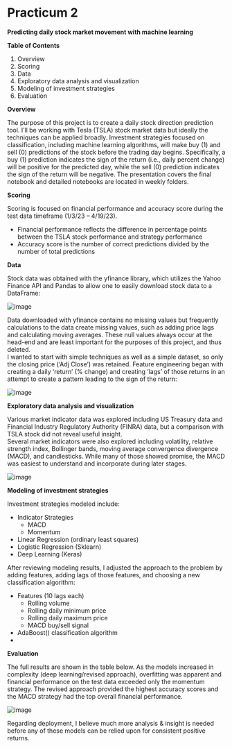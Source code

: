 # Practicum 2
**Predicting daily stock market movement with machine learning**

**Table of Contents**

1. Overview
2. Scoring
3. Data
4. Exploratory data analysis and visualization
5. Modeling of investment strategies
6. Evaluation

**Overview**

The purpose of this project is to create a daily stock direction prediction tool. I’ll be working with Tesla (TSLA) stock market data but ideally the techniques can be applied broadly. Investment strategies focused on classification, including machine learning algorithms, will make buy (1) and sell (0) predictions of the stock before the trading day begins. Specifically, a buy (1) prediction indicates the sign of the return (i.e., daily percent change) will be positive for the predicted day, while the sell (0) prediction indicates the sign of the return will be negative. The presentation covers the final notebook and detailed notebooks are located in weekly folders.

**Scoring**

Scoring is focused on financial performance and accuracy score during the test data timeframe (1/3/23 – 4/19/23).
- Financial performance reflects the difference in percentage points between the TSLA stock performance and strategy performance
- Accuracy score is the number of correct predictions divided by the number of total predictions

**Data**

Stock data was obtained with the yfinance library, which utilizes the Yahoo Finance API and Pandas to allow one to easily download stock data to a DataFrame:

![image](https://user-images.githubusercontent.com/102693978/235254630-f0a92858-ccfa-4e68-8e0b-1669e4bf9618.png)

Data downloaded with yfinance contains no missing values but frequently calculations to the data create missing values, such as adding price lags and calculating moving averages. These null values always occur at the head-end and are least important for the purposes of this project, and thus deleted. <br> I wanted to start with simple techniques as well as a simple dataset, so only the closing price (‘Adj Close’) was retained. Feature engineering began with creating a daily ‘return’ (% change) and creating ‘lags’ of those returns in an attempt to create a pattern leading to the sign of the return:

![image](https://user-images.githubusercontent.com/102693978/235254697-662d6330-300b-4ec1-bee2-3b2cf35750be.png)

**Exploratory data analysis and visualization**

Various market indicator data was explored including US Treasury data and Financial Industry Regulatory Authority (FINRA) data, but a comparison with TSLA stock did not reveal useful insight. <br> Several market indicators were also explored including volatility, relative strength index, Bollinger bands, moving average convergence divergence (MACD), and candlesticks. While many of those showed promise, the MACD was easiest to understand and incorporate during later stages.

![image](https://user-images.githubusercontent.com/102693978/235254799-83be5621-fbec-44d7-83ea-963824dfd7d4.png)

**Modeling of investment strategies**

Investment strategies modeled include:
- Indicator Strategies
  - MACD
  -	Momentum
- Linear Regression (ordinary least squares)
- Logistic Regression (Sklearn)
- Deep Learning (Keras)

After reviewing modeling results, I adjusted the approach to the problem by adding features, adding lags of those features, and choosing a new classification algorithm:
- Features (10 lags each)
  - Rolling volume
  - Rolling daily minimum price
  - Rolling daily maximum price
  - MACD buy/sell signal
- AdaBoost() classification algorithm
- 
**Evaluation**

The full results are shown in the table below. As the models increased in complexity (deep learning/revised approach), overfitting was apparent and financial performance on the test data exceeded only the momentum strategy. The revised approach provided the highest accuracy scores and the MACD strategy had the top overall financial performance. 

![image](https://user-images.githubusercontent.com/102693978/235255264-21bdbf69-2e13-4315-9256-a358832f60ab.png)

Regarding deployment, I believe much more analysis & insight is needed before any of these models can be relied upon for consistent positive returns.
